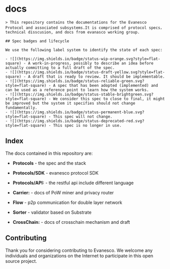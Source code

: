 # docs
```
> This repository contains the documentations for the Evanesco Protocol and associated subsystems.It is comprised of protocol specs，technical disscusion, and docs from evanasco working group.
```

```
## Spec badges and lifecycle

We use the following label system to identify the state of each spec:

- ![](https://img.shields.io/badge/status-wip-orange.svg?style=flat-square) - A work-in-progress, possibly to describe an idea before actually committing to a full draft of the spec.
- ![](https://img.shields.io/badge/status-draft-yellow.svg?style=flat-square) - A draft that is ready to review. It should be implementable.
- ![](https://img.shields.io/badge/status-reliable-green.svg?style=flat-square) - A spec that has been adopted (implemented) and can be used as a reference point to learn how the system works.
- ![](https://img.shields.io/badge/status-stable-brightgreen.svg?style=flat-square) - We consider this spec to close to final, it might be improved but the system it specifies should not change fundamentally.
- ![](https://img.shields.io/badge/status-permanent-blue.svg?style=flat-square) - This spec will not change.
- ![](https://img.shields.io/badge/status-deprecated-red.svg?style=flat-square) - This spec is no longer in use.

```
## Index

The docs contained in this repository are:

- **Protocols** - the spec and the stack 
- **Protocols/SDK** - evanesco protocol SDK
- **Protocols/API:** - the restful api include different language
- **Carrier:** - docs of PoW miner and privacy router
- **Flow** -  p2p communication for double layer network 
- **Sorter** - validator based on Substrate

- **CrossChain:** - docs of crosschain mechanism and draft

## Contributing
Thank you for considering contributing to Evanesco. We welcome any individuals and organizations on the Internet to participate in this open source project.
